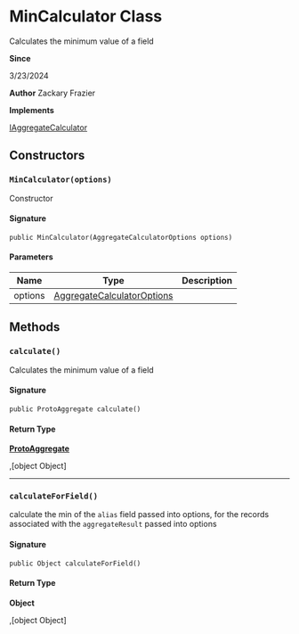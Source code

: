 # MinCalculator Class

Calculates the minimum value of a field

**Since** 

3/23/2024

**Author** Zackary Frazier

**Implements**

[IAggregateCalculator](../soql-engine/IAggregateCalculator.md)

## Constructors
### `MinCalculator(options)`

Constructor

#### Signature
```apex
public MinCalculator(AggregateCalculatorOptions options)
```

#### Parameters
| Name | Type | Description |
|------|------|-------------|
| options | [AggregateCalculatorOptions](../soql-engine/AggregateCalculatorOptions.md) |  |

## Methods
### `calculate()`

Calculates the minimum value of a field

#### Signature
```apex
public ProtoAggregate calculate()
```

#### Return Type
**[ProtoAggregate](ProtoAggregate.md)**

,[object Object]

---

### `calculateForField()`

calculate the min of the `alias` field passed into options, 
for the records associated with the `aggregateResult` passed into options

#### Signature
```apex
public Object calculateForField()
```

#### Return Type
**Object**

,[object Object]